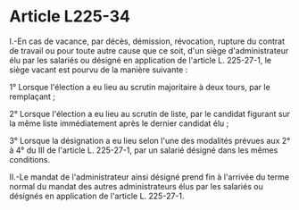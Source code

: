# Article L225-34

I.-En cas de vacance, par décès, démission, révocation, rupture du contrat de travail ou pour toute autre cause que ce soit, d'un siège d'administrateur élu par les salariés ou désigné en application de l'article L. 225-27-1, le siège vacant est pourvu de la manière suivante :

1° Lorsque l'élection a eu lieu au scrutin majoritaire à deux tours, par le remplaçant ;

2° Lorsque l'élection a eu lieu au scrutin de liste, par le candidat figurant sur la même liste immédiatement après le dernier candidat élu ;

3° Lorsque la désignation a eu lieu selon l'une des modalités prévues aux 2° à 4° du III de l'article L. 225-27-1, par un salarié désigné dans les mêmes conditions.

II.-Le mandat de l'administrateur ainsi désigné prend fin à l'arrivée du terme normal du mandat des autres administrateurs élus par les salariés ou désignés en application de l'article L. 225-27-1.
